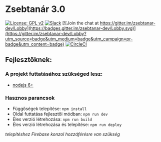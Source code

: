 # Zsebtanár 3.0

[![License: GPL v2](https://img.shields.io/badge/License-GPL%20v2-blue.svg?style=shield)](https://www.gnu.org/licenses/old-licenses/gpl-2.0.en.html)
[![Slack](https://img.shields.io/badge/chat-on_slack-e01563.svg?longCache=true&logo=slack)](https://zsebtanar.slack.com)
[![Join the chat at https://gitter.im/zsebtanar-dev/Lobby](https://badges.gitter.im/zsebtanar-dev/Lobby.svg)](https://gitter.im/zsebtanar-dev/Lobby?utm_source=badge&utm_medium=badge&utm_campaign=pr-badge&utm_content=badge)
[![CircleCI](https://circleci.com/gh/zsebtanar/zsebtanar-proto.svg?style=shield)](https://circleci.com/gh/zsebtanar/zsebtanar-proto)


## Fejlesztőknek:

### A projekt futtatásához szükséged lesz:
 - [nodejs 6+](https://nodejs.org/en/)

### Hasznos parancsok
 
- Függőségek telepítése: `npm install`
- Oldal futtatása fejlesztői módban: `npm run dev`
- Éles verzió létrehozása: `npm run build`
- Éles verzió létrehozása és telepítése: `npm run deploy`

*telepítéshez Firebase konzol hozzáférésre van szükség*
